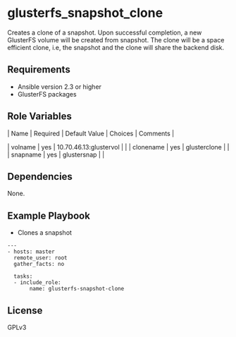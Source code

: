 glusterfs_snapshot_clone
=========

Creates a clone of a snapshot. Upon successful completion, a new GlusterFS volume will be created from snapshot. The clone will be a space efficient clone, i.e, the snapshot and the clone will share the backend disk.

Requirements
------------

* Ansible version 2.3 or higher
* GlusterFS packages

Role Variables
--------------

| Name               | Required | Default Value          | Choices | Comments |

| volname            | yes      | 10.70.46.13:glustervol |         |
| clonename          | yes      | glusterclone           |         |   
| snapname           | yes      | glustersnap            |         |

Dependencies
------------

None.

Example Playbook
----------------

* Clones a snapshot

```
---
- hosts: master
  remote_user: root
  gather_facts: no

  tasks:
  - include_role:
       name: glusterfs-snapshot-clone

```
License
-------
GPLv3
